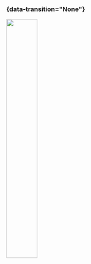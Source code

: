 ### {data-transition="None"}

<img src="../slides/diagrams/Elephantboyposter.jpg" width="40%" align="center" style="background:none; border:none; box-shadow:none;">
